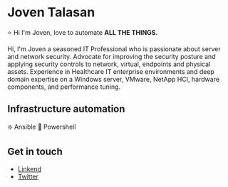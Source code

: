 # Joven Talasan

⭐ Hi I'm Joven, love to automate **ALL THE THINGS.**

Hi, I'm Joven a seasoned IT Professional who is passionate about server and network security. Advocate for improving the security posture and applying security controls to network, virtual, endpoints and physical assets. Experience in Healthcare IT enterprise environments and deep domain expertise on a Windows server, VMware, NetApp HCI, hardware components, and performance tuning.

## Infrastructure automation
❇️ Ansible
🌟 Powershell


## Get in touch
- [Linkend](www.linkedin.com/in/joven-talasan)
- [Twitter](https://twitter.com/talzcloning)
